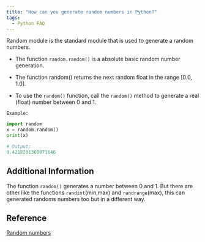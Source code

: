 ```yaml
---
title: "How can you generate random numbers in Python?"
tags:
  - Python FAQ
---
```


Random module is the standard module that is used to generate a random numbers.

* The function `random.random()` is a absolute basic random number generation.

* The function random() returns the next random float in the range [0.0, 1.0].
  
* To use the `random()` function, call the `random()` method to generate a real (float) number between 0 and 1.

`Example:`

```python
import random
x = random.random()
print(x) 

# Output:
0.4218281360071646
```

## Additional Information

The function `random()`  generates a number between 0 and 1. But there are other like the functions `randint`(min,max) and `randrange`(max), this can generated randoms numbers too but in a different way.

## Reference

[Random numbers](https://pythonprogramminglanguage.com/randon-numbers/)
